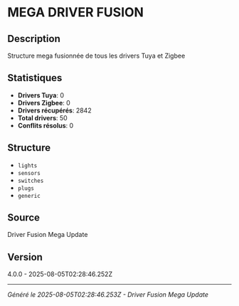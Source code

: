 # MEGA DRIVER FUSION

## Description
Structure mega fusionnée de tous les drivers Tuya et Zigbee

## Statistiques
- **Drivers Tuya**: 0
- **Drivers Zigbee**: 0
- **Drivers récupérés**: 2842
- **Total drivers**: 50
- **Conflits résolus**: 0

## Structure
- `lights`
- `sensors`
- `switches`
- `plugs`
- `generic`

## Source
Driver Fusion Mega Update

## Version
4.0.0 - 2025-08-05T02:28:46.252Z

---
*Généré le 2025-08-05T02:28:46.253Z - Driver Fusion Mega Update*
